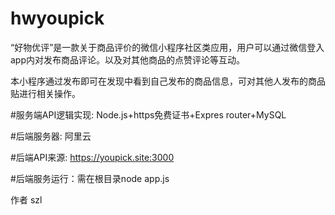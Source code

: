 # hwyoupick

“好物优评”是一款关于商品评价的微信小程序社区类应用，用户可以通过微信登入app内对发布商品评论。以及对其他商品的点赞评论等互动。

本小程序通过发布即可在发现中看到自己发布的商品信息，可对其他人发布的商品贴进行相关操作。

#服务端API逻辑实现: 
Node.js+https免费证书+Expres router+MySQL   

#后端服务器:
阿里云

#后端API来源:
https://youpick.site:3000

#后端服务运行：需在根目录node app.js

作者 szl 
